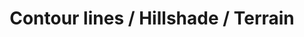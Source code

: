 ---
title: "Contour lines / Hillshade / Terrain"
intro: "How to display contour lines, hillshade, terrain information on the map"
versions: '*'
---